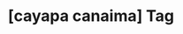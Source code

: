 ---
article_id: 0
description: List of articles under [cayapa canaima] tag.
image: http://huntingbears.com.ve/static/img/site/mstile-310x310.png
layout: tag
slug: cayapa-canaima
title: '[cayapa canaima] Tag'
---